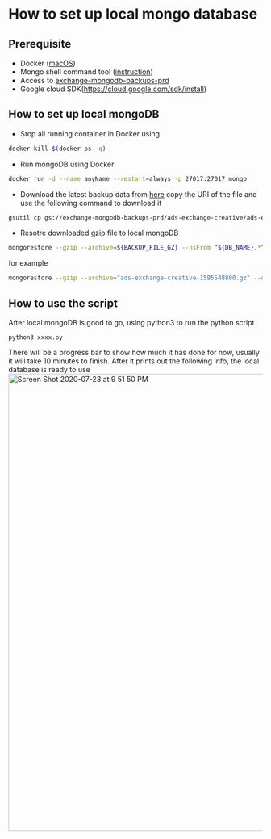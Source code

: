 # How to set up local mongo database 
## Prerequisite
- Docker ([macOS](https://docs.docker.com/docker-for-mac/install/))
- Mongo shell command tool ([instruction](https://docs.mongodb.com/manual/mongo/))
- Access to [exchange-mongodb-backups-prd](https://console.cloud.google.com/storage/browser/exchange-mongodb-backups-prd/ads-exchange-creative;tab=objects?orgonly=true&project=unity-ads-exchange-prd&prefix=)
- Google cloud SDK(https://cloud.google.com/sdk/install)

## How to set up local mongoDB
- Stop all running container in Docker using
```bash
docker kill $(docker ps -q)
```
- Run mongoDB using Docker
```bash
docker run -d --name anyName --restart=always -p 27017:27017 mongo
```
- Download the latest backup data from [here](https://console.cloud.google.com/storage/browser/exchange-mongodb-backups-prd/ads-exchange-creative;tab=objects?orgonly=true&project=unity-ads-exchange-prd&prefix=)
copy the URI of the file and use the following command to download it
```bash
gsutil cp gs://exchange-mongodb-backups-prd/ads-exchange-creative/ads-exchange-creative-1595548800.gz .
```
- Resotre downloaded gzip file to local mongoDB
```bash
mongorestore --gzip --archive=${BACKUP_FILE_GZ} --nsFrom “${DB_NAME}.*” --nsTo “${DB_NAME_RESTORE}.*”
```
for example
```bash
mongorestore --gzip --archive="ads-exchange-creative-1595548800.gz" --nsFrom "creatives" --nsTo "creatives"
```

## How to use the script
After local mongoDB is good to go, using python3 to run the python script
```dash
python3 xxxx.py
```
There will be a progress bar to show how much it has done for now, usually it will take 10 minutes to finish.
After it prints out the following info, the local database is ready to use
<img width="906" alt="Screen Shot 2020-07-23 at 9 51 50 PM" src="https://user-images.githubusercontent.com/41215433/88361930-98dd0500-cd2f-11ea-98c8-a83976c6a562.png">
